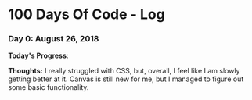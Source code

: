 # 100 Days Of Code - Log

### Day 0: August 26, 2018

**Today's Progress**:

**Thoughts:** I really struggled with CSS, but, overall, I feel like I am slowly getting better at it. Canvas is still new for me, but I managed to figure out some basic functionality.

<!--### Day 0: February 30, 2016 (Example 2)
##### (delete me or comment me out)
**Today's Progress**: Fixed CSS, worked on canvas functionality for the app.
.
**Thoughts**: I really struggled with CSS, but, overall, I feel like I am slowly getting better at it. Canvas is still new for me, but I managed to figure out some basic functionality.
.
**Link(s) to work**: [Calculator App](http://www.example.com)
.
### Day 1: June 27, Monday
.
**Today's Progress**: I've gone through many exercises on FreeCodeCamp.
.
**Thoughts** I've recently started coding, and it's a great feeling when I finally solve an algorithm challenge after a lot of attempts and hours spent.
.
**Link(s) to work**
1. [Find the Longest Word in a String](https://www.freecodecamp.com/challenges/find-the-longest-word-in-a-string)
2. [Title Case a Sentence](https://www.freecodecamp.com/challenges/title-case-a-sentence)
-->
